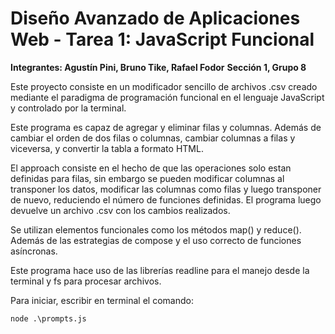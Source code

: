 # Diseño Avanzado de Aplicaciones Web - Tarea 1: JavaScript Funcional

**Integrantes: Agustín Pini, Bruno Tike, Rafael Fodor**
**Sección 1, Grupo 8**

Este proyecto consiste en un modificador sencillo de archivos .csv creado mediante el paradigma de programación funcional en el lenguaje JavaScript y controlado por la terminal.

Este programa es capaz de agregar y eliminar filas y columnas. Además de cambiar el orden de dos filas o columnas, cambiar columnas a filas y viceversa, y convertir la tabla a formato HTML.

El approach consiste en el hecho de que las operaciones solo estan definidas para filas, sin embargo se pueden modificar columnas al transponer los datos, modificar las columnas como filas y luego transponer de nuevo, reduciendo el número de funciones definidas. El programa luego devuelve un archivo .csv con los cambios realizados.

Se utilizan elementos funcionales como los métodos map() y reduce(). Además de las estrategias de compose y el uso correcto de funciones asíncronas.

Este programa hace uso de las librerías readline para el manejo desde la terminal y fs para procesar archivos.

Para iniciar, escribir en terminal el comando:
```
node .\prompts.js
```